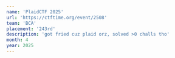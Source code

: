 ```yaml
---
name: 'PlaidCTF 2025'
url: 'https://ctftime.org/event/2508'
team: 'BCA'
placement: '243rd'
description: 'got fried cuz plaid orz, solved >0 challs tho'
month: 4
year: 2025
---
```

